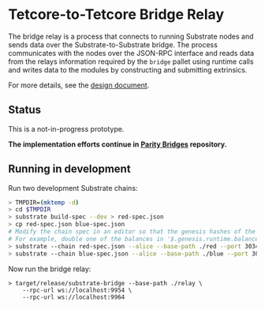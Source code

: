 # Tetcore-to-Tetcore Bridge Relay

The bridge relay is a process that connects to running Substrate nodes and sends data over the Substrate-to-Substrate bridge. The process communicates with the nodes over the JSON-RPC interface and reads data from the relays information required by the `bridge` pallet using runtime calls and writes data to the modules by constructing and submitting extrinsics.

For more details, see the [design document](doc/design.md).

## Status

This is a not-in-progress prototype.

**The implementation efforts continue in [Parity Bridges](https://github.com/paritytech/parity-bridges-common) repository.**

## Running in development

Run two development Substrate chains:

```bash
> TMPDIR=(mktemp -d)
> cd $TMPDIR
> substrate build-spec --dev > red-spec.json
> cp red-spec.json blue-spec.json
# Modify the chain spec in an editor so that the genesis hashes of the two chains differ.
# For example, double one of the balances in '$.genesis.runtime.balances.balances'.
> substrate --chain red-spec.json --alice --base-path ./red --port 30343 --ws-port 9954
> substrate --chain blue-spec.json --alice --base-path ./blue --port 30353 --ws-port 9964
```

Now run the bridge relay:

```
> target/release/substrate-bridge --base-path ./relay \
    --rpc-url ws://localhost:9954 \
    --rpc-url ws://localhost:9964
```
